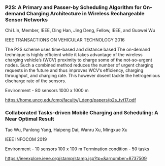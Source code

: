 ### P2S: A Primary and Passer-by Scheduling Algorithm for On-demand Charging Architecture in Wireless Rechargeable Sensor Networks

Chi Lin, Member, IEEE, Ding Han, Jing Deng, Fellow, IEEE, and Guowei Wu

IEEE TRANSACTIONS ON VEHICULAR TECHNOLOGY 2016

The P2S scheme uses time-based and distance based  The on-demand technique is highly efficient while it takes advantage of the wireless charging vehicle’s (WCV) proximity to charge some of the not-so-urgent nodes. Such a combined method reduces the number of urgent charging requests in the future and thus improves WCV’s efficiency, charging throughput, and charging rate. This however dosent tackle the hetrogenious discharge rate of the sensors.

Environment - 
80 sensors
1000 x 1000 m


https://home.uncg.edu/cmp/faculty/j_deng/papers/p2s_tvt17.pdf





### Collaborated Tasks-driven Mobile Charging and Scheduling: A Near Optimal Result

Tao Wu, Panlong Yang, Haipeng Dai, Wanru Xu, Mingxue Xu

IEEE INFOCOM 2019

Environment - 
10 sensors
100 x 100 m
Termination condition - 50 tasks


https://ieeexplore.ieee.org/stamp/stamp.jsp?tp=&arnumber=8737509
